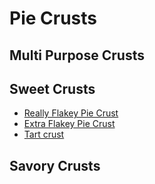 # Pie Crusts

## Multi Purpose Crusts

## Sweet Crusts

* [Really Flakey Pie Crust](FlakeyPieCrust.md)
* [Extra Flakey Pie Crust](ExtraFlakeyPieCrust.md)
* [Tart crust](../LemonTart.md)

## Savory Crusts
